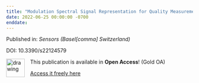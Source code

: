 ```yaml
---
title: "Modulation Spectral Signal Representation for Quality Measurement and Enhancement of Wearable Device Data: A Technical Note."
date: 2022-06-25 00:00:00 -0700
enddate:
---
```


Published in: *Sensors (Basel[comma] Switzerland)*

DOI: 10.3390/s22124579

<img src="https://upload.wikimedia.org/wikipedia/commons/thumb/7/77/Open_Access_logo_PLoS_transparent.svg/800px-Open_Access_logo_PLoS_transparent.svg.png" alt="drawing" width="50" align="left"/> &nbsp;&nbsp;&nbsp;This publication is available in **Open Access**! (Gold OA)

&nbsp;&nbsp;&nbsp;[Access it freely here](https://www.mdpi.com/1424-8220/22/12/4579/pdf?version=1655458157
)

